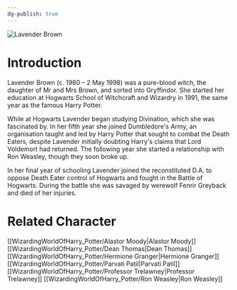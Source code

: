 ```yaml
---
dg-publish: true
---
```

![Lavender Brown](http://rxbg5ysja.bkt.gdipper.com/Lavender_Brown.png)
# Introduction
Lavender Brown (c. 1980 – 2 May 1998) was a pure-blood witch, the daughter of Mr and Mrs Brown, and sorted into Gryffindor. She started her education at Hogwarts School of Witchcraft and Wizardry in 1991, the same year as the famous Harry Potter.

While at Hogwarts Lavender began studying Divination, which she was fascinated by. In her fifth year she joined Dumbledore's Army, an organisation taught and led by Harry Potter that sought to combat the Death Eaters, despite Lavender initially doubting Harry's claims that Lord Voldemort had returned. The following year she started a relationship with Ron Weasley, though they soon broke up.

In her final year of schooling Lavender joined the reconstituted D.A. to oppose Death Eater control of Hogwarts and fought in the Battle of Hogwarts. During the battle she was savaged by werewolf Fenrir Greyback and died of her injuries.

# Related Character
[[WizardingWorldOfHarry_Potter/Alastor Moody\|Alastor Moody]]
[[WizardingWorldOfHarry_Potter/Dean Thomas\|Dean Thomas]]
[[WizardingWorldOfHarry_Potter/Hermione Granger\|Hermione Granger]]
[[WizardingWorldOfHarry_Potter/Parvati Patil\|Parvati Patil]]
[[WizardingWorldOfHarry_Potter/Professor Trelawney\|Professor Trelawney]]
[[WizardingWorldOfHarry_Potter/Ron Weasley\|Ron Weasley]]
